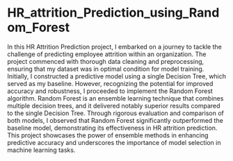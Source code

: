 # HR_attrition_Prediction_using_Random_Forest
In this HR Attrition Prediction project, I embarked on a journey to tackle the challenge of predicting employee attrition within an organization. The project commenced with thorough data cleaning and preprocessing, ensuring that my dataset was in optimal condition for model training. Initially, I constructed a predictive model using a single Decision Tree, which served as my baseline. However, recognizing the potential for improved accuracy and robustness, I proceeded to implement the Random Forest algorithm. Random Forest is an ensemble learning technique that combines multiple decision trees, and it delivered notably superior results compared to the single Decision Tree. Through rigorous evaluation and comparison of both models, I observed that Random Forest significantly outperformed the baseline model, demonstrating its effectiveness in HR attrition prediction. This project showcases the power of ensemble methods in enhancing predictive accuracy and underscores the importance of model selection in machine learning tasks.
